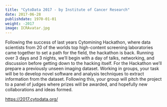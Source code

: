 ```yaml
---
title: "CytoData 2017 - by Institute of Cancer Research"
date: 2017-06-28
publishdate: 1970-01-01
weight: -2017
image: ICRAvatar.jpg
---
```


Following the success of last years Cytomining Hackathon, where data scientists from 20 of the worlds top high-content screening laboratories came together to set a path for the field, the hackathon is back. Running over 3 days and 3 nights, we’ll begin with a day of talks, networking, and discussion before getting down to the hacking itself. For the Hackathon we’ll prepare a previously unseen imaging dataset. Working in groups, your task will be to develop novel software and analysis techniques to extract information from the dataset. Following this, your group will pitch the project to a panel of judges where prizes will be awarded, and hopefully new collaborations and ideas formed.

https://2017.cytodata.org/